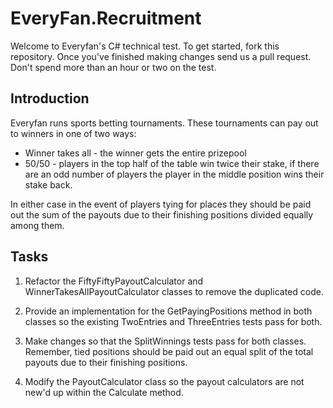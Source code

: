 # EveryFan.Recruitment

Welcome to Everyfan's C# technical test. To get started, fork this repository. Once you've finished making changes send us a pull request. Don't spend more than an hour or two on the test.

## Introduction

Everyfan runs sports betting tournaments. These tournaments can pay out to winners in one of two ways:

* Winner takes all - the winner gets the entire prizepool
* 50/50 - players in the top half of the table win twice their stake, if there are an odd number of players the player in the middle position wins their stake back.

In either case in the event of players tying for places they should be paid out the sum of the payouts due to their finishing positions divided equally among them.

## Tasks

1.  Refactor the FiftyFiftyPayoutCalculator and WinnerTakesAllPayoutCalculator classes to remove the duplicated code.

2.  Provide an implementation for the GetPayingPositions method in both classes so the existing TwoEntries and ThreeEntries tests pass for both.

3.  Make changes so that the SplitWinnings tests pass for both classes. Remember, tied positions should be paid out an equal split of the total payouts due to their finishing positions.

4.  Modify the PayoutCalculator class so the payout calculators are not new'd up within the Calculate method.








